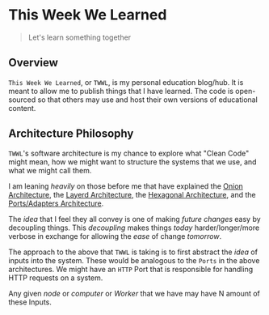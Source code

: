 # This Week We Learned

> Let's learn something together

## Overview

`This Week We Learned`, or `TWWL`, is my personal education blog/hub.
It is meant to allow me to publish things that I have learned. The
code is open-sourced so that others may use and host their own versions
of educational content.

## Architecture Philosophy

`TWWL`'s software architecture is my chance to explore what "Clean Code"
might mean, how we might want to structure the systems that we use, and
what we might call them.

I am leaning _heavily_ on those before me that have explained the
[Onion Architecture](https://jeffreypalermo.com/2008/07/the-onion-architecture-part-1/),
the [Layerd Architecture](https://dzone.com/articles/layered-architecture-is-good),
the [Hexagonal Architecture](https://blog.ndepend.com/hexagonal-architecture/), and
the [Ports/Adapters Architecture](https://herbertograca.com/2017/09/14/ports-adapters-architecture/).

The _idea_ that I feel they all convey is one of making _future changes_ easy by
decoupling things. This _decoupling_ makes things _today_ harder/longer/more verbose
in exchange for allowing the _ease_ of change _tomorrow_.

The approach to the above that `TWWL` is taking is to first abstract the _idea_
of inputs into the system. These would be analogous to the `Ports` in the above
architectures. We might have an `HTTP` Port that is responsible for handling
HTTP requests on a system.

Any given _node_ or _computer_ or _Worker_ that we have may have N amount
of these Inputs.
